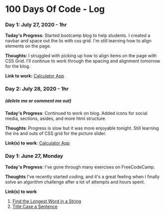 # 100 Days Of Code - Log

### Day 1: July 27, 2020 - 1hr

**Today's Progress**: Started bootcamp blog to help students. I created a navbar and space out the lis with css grid. I'm still learning how to align elements on the page. 

**Thoughts:** I struggled with picking up how to align items on the page with CSS Grid. I'll continue to work through the spacing and alignment tomorrow for the blog.

**Link to work:** [Calculator App](http://www.example.com)

### Day 2: July 28, 2020 - 1hr
##### (delete me or comment me out)

**Today's Progress**: Continued to work on blog. Added icons for social media, sections, asides, and more html structure.

**Thoughts**: Progress is slow but it was more enjoyable tonight. Still learning the ins and outs of CSS grid for the picture slider.

**Link(s) to work**: [Calculator App](http://www.example.com)


### Day 1: June 27, Monday

**Today's Progress**: I've gone through many exercises on FreeCodeCamp.

**Thoughts** I've recently started coding, and it's a great feeling when I finally solve an algorithm challenge after a lot of attempts and hours spent.

**Link(s) to work**
1. [Find the Longest Word in a String](https://www.freecodecamp.com/challenges/find-the-longest-word-in-a-string)
2. [Title Case a Sentence](https://www.freecodecamp.com/challenges/title-case-a-sentence)
